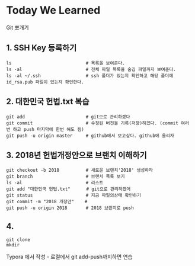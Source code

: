 # Today We Learned
Git 뽀개기

## 1. SSH Key 등록하기

```
ls                            # 목록을 보여준다. 
ls -al                        # 전체 파일 목록을 숨김 파일까지 보여준다.
ls -al ~/.ssh                 # ssh 폴더가 있는지 확인하고 해당 폴더에 id_rsa.pub 파일이 있는지 확인한다.
```

## 2. 대한민국 헌법.txt 복습

```
git add                       # git으로 관리하겠다
git commit                    # 수정된 버전을 기록(저장)하겠다. (commit 여러번 하고 push 마지막에 한번 해도 됨)
git push -u origin master     # github에서 보고싶다. github에 올리자
```

## 3. 2018년 헌법개정안으로 브랜치 이해하기
```
git checkout -b 2018          # 새로운 브랜치'2018' 생성하라
git branch                    # 브랜치 목록 보기
ls -al                        # 리스트 
git add "대한민국 헌법.txt"      # git으로 관리하겠어
git status                    # 지금 파일의상태 확인하기
git commit -m "2018 개정안"    # 
git push -u origin 2018       # 2018 브랜치로 push
```

## 4. 
```
git clone
mkdir 

```
Typora 에서 작성 - 로컬에서 git add-push까지하면 연습

